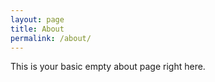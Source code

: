 ```yaml
---
layout: page
title: About
permalink: /about/
---
```


This is your basic empty about page right here.
